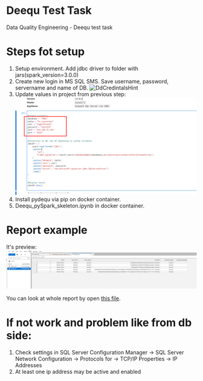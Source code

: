 # Deequ Test Task

Data Quality Engineering - Deequ test task


# Steps fot setup
1. Setup environment. Add jdbc driver to folder with jars(spark_version=3.0.0)
2. Create new login in MS SQL SMS. Save username, password, servername and name of DB.
    ![DdCredintalsHint](./NoProjectFiles/DdCredintalsHint.gif)   
3. Update values in project from previous step:
    ![change_values_hint](./config_hint.png)
4. Install pydequ via pip on docker container.
5. Deequ_pySpark_skeleton.ipynb in docker container.

# Report example
It's preview:
    ![reportexample](./report.png)

You can look at whole report by open [this file](https://github.com/YGordiychuk/DeequTestTask/results.csv).

# If not work and problem like from db side:
1. Check settings in  SQL Server Configuration Manager -> SQL Server Network Configuration -> Protocols for <SQLEXPRESS> -> TCP/IP Properties -> IP Addresses
2. At least one ip address may be active and enabled 

